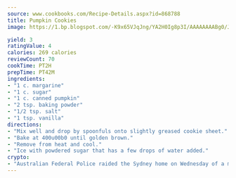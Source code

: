 ```yaml
---
source: www.cookbooks.com/Recipe-Details.aspx?id=868788
title: Pumpkin Cookies
image: https://1.bp.blogspot.com/-K9x65VJqJng/YA2H0Ig8p3I/AAAAAAAABg0/JRKr7ZzesxofwlGw6YudXad_aQn9BD52QCLcBGAsYHQ/s299/2.png

yield: 3
ratingValue: 4
calories: 269 calories
reviewCount: 70
cookTime: PT2H
prepTime: PT42M
ingredients:
- "1 c. margarine"
- "1 c. sugar"
- "1 c. canned pumpkin"
- "2 tsp. baking powder"
- "1/2 tsp. salt"
- "1 tsp. vanilla"
directions:
- "Mix well and drop by spoonfuls onto slightly greased cookie sheet."
- "Bake at 400u00b0 until golden brown."
- "Remove from heat and cool."
- "Ice with powdered sugar that has a few drops of water added."
crypto:
- "Australian Federal Police raided the Sydney home on Wednesday of a man named by Wired magazine as the probable creator of cryptocurrency bitcoin, a Reuters witness said."
---
```

